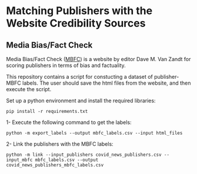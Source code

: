 # Matching Publishers with the Website Credibility Sources  

## Media Bias/Fact Check 

Media Bias/Fact Check ([MBFC](https://mediabiasfactcheck.com)) is a website by editor Dave M. Van Zandt for scoring publishers in terms of bias and factuality.

This repository contains a script for constucting a dataset of publisher-MBFC labels. The user should save the html files from the website, and then execute the script.

Set up a python environment and install the required libraries: 

``` shell
pip install -r requirements.txt
``` 
  
1- Execute the following command to get the labels: 

``` shell
python -m export_labels --output mbfc_labels.csv --input html_files
``` 

2- Link the publishers with the MBFC labels:

``` shell
python -m link --input_publishers covid_news_publishers.csv --input_mbfc mbfc_labels.csv --output covid_news_publishers_mbfc_labels.csv
```